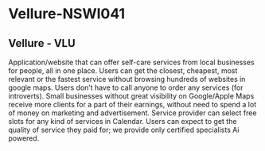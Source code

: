 # Vellure-NSWI041


## Vellure - VLU
Application/website that can offer self-care services from local businesses for people, all in one place. 
Users can get the closest, cheapest, most relevant or the fastest service without browsing hundreds of websites in google maps. 
Users don’t have to call anyone to order any services (for introverts).  Small businesses without great
visibility on Google/Apple Maps receive more clients for a part of their earnings, without need to spend
a lot of money on marketing and advertisement. Service provider can select free slots for any kind of services in Calendar.
Users can expect to get the quality of service they paid for; we provide only certified specialists
Ai powered.
